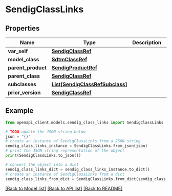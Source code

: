 # SendigClassLinks


## Properties

Name | Type | Description | Notes
------------ | ------------- | ------------- | -------------
**var_self** | [**SendigClassRef**](SendigClassRef.md) |  | [optional] 
**model_class** | [**SdtmClassRef**](SdtmClassRef.md) |  | [optional] 
**parent_product** | [**SendigProductRef**](SendigProductRef.md) |  | [optional] 
**parent_class** | [**SendigClassRef**](SendigClassRef.md) |  | [optional] 
**subclasses** | [**List[SendigClassRefSubclass]**](SendigClassRefSubclass.md) |  | [optional] 
**prior_version** | [**SendigClassRef**](SendigClassRef.md) |  | [optional] 

## Example

```python
from openapi_client.models.sendig_class_links import SendigClassLinks

# TODO update the JSON string below
json = "{}"
# create an instance of SendigClassLinks from a JSON string
sendig_class_links_instance = SendigClassLinks.from_json(json)
# print the JSON string representation of the object
print(SendigClassLinks.to_json())

# convert the object into a dict
sendig_class_links_dict = sendig_class_links_instance.to_dict()
# create an instance of SendigClassLinks from a dict
sendig_class_links_from_dict = SendigClassLinks.from_dict(sendig_class_links_dict)
```
[[Back to Model list]](../README.md#documentation-for-models) [[Back to API list]](../README.md#documentation-for-api-endpoints) [[Back to README]](../README.md)


